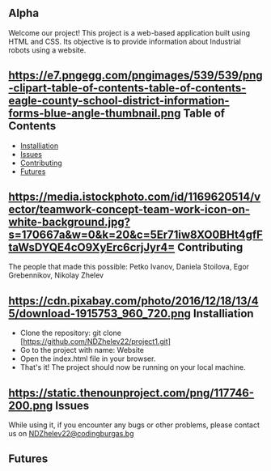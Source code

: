 ## Alpha
Welcome our project! This project is a web-based application built using HTML and CSS. Its objective is to provide information about Industrial robots using a website.

## https://e7.pngegg.com/pngimages/539/539/png-clipart-table-of-contents-table-of-contents-eagle-county-school-district-information-forms-blue-angle-thumbnail.png Table of Contents
* [Installiation](#installiation)
* [Issues](#issues)
* [Contributing](#contributing) 
* [Futures](#features)

## https://media.istockphoto.com/id/1169620514/vector/teamwork-concept-team-work-icon-on-white-background.jpg?s=170667a&w=0&k=20&c=5Er71iw8XO0BHt4gfFtaWsDYQE4cO9XyErc6crjJyr4= Contributing
The people that made this possible: Petko Ivanov, Daniela Stoilova, Egor Grebennikov, Nikolay Zhelev

## https://cdn.pixabay.com/photo/2016/12/18/13/45/download-1915753_960_720.png Installiation
* Clone the repository: git clone [https://github.com/NDZhelev22/project1.git]
* Go to the project with name: Website
* Open the index.html file in your browser.
* That's it! The project should now be running on your local machine.
	
## https://static.thenounproject.com/png/117746-200.png Issues
While using it, if you encounter any bugs or other problems, please contact us on NDZhelev22@codingburgas.bg

## Futures



